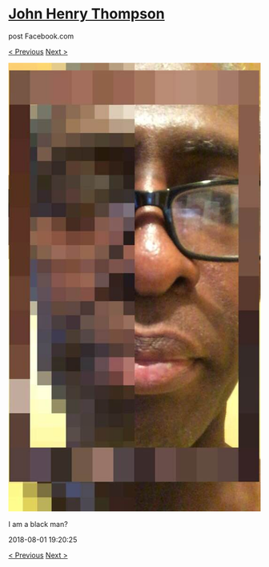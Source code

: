 # [John Henry Thompson](../README.md)
post Facebook.com

[< Previous](2018-08-01-1.md) [Next >](2018-07-31-1.md)

[![](../media/2018-08-01/Timeline-Photos-I-am-a-black-man.jpg)](../README.md)

I am a black man?

2018-08-01 19:20:25

[< Previous](2018-08-01-1.md) [Next >](2018-07-31-1.md)